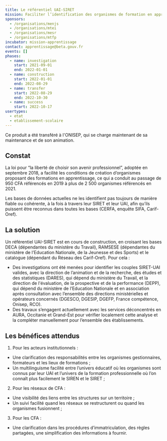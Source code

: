```yaml
---
title: Le référentiel UAI-SIRET
mission: Faciliter l’identification des organismes de formation en apprentissage
sponsors:
  - /organisations/menjs
  - /organisations/mtei
  - /organisations/mesr
  - /organisations/mtfp
incubator: mission-apprentissage
contact: apprentissage@beta.gouv.fr
events: []
phases:
  - name: investigation
    start: 2021-09-01
    end: 2022-01-01
  - name: construction
    start: 2022-01-01
    end: 2022-08-29
  - name: transfer
    start: 2022-08-29
    end: 2022-10-30
  - name: success
    start: 2022-10-17
usertypes:
  - etat
  - etablissement-scolaire
---
```

Ce produit a été transféré à l'ONISEP, qui se charge maintenant de sa maintenance et de son animation.

## Constat

La loi pour “la liberté de choisir son avenir professionnel”, adoptée en septembre 2018, a facilité les conditions de création d’organismes proposant des formations en apprentissage, ce qui a conduit au passage de 950 CFA référencés en 2019 à plus de 2 500 organismes référencés en 2021.

Les bases de données actuelles ne les identifient pas toujours de manière fiable ou cohérente, à la fois à travers leur SIRET et leur UAI, afin qu’ils puissent être reconnus dans toutes les bases (CERFA, enquête SIFA, Carif-Oref).


## La solution

Un référentiel UAI-SIRET est en cours de construction, en croisant les bases DECA (dépendantes du ministère du Travail), RAMSESE (dépendantes du ministère de l’Education Nationale, de la Jeunesse et des Sports) et le catalogue (dépendant du Réseau des Carif-Oref).
Pour cela :
- Des investigations ont été menées pour identifier les couples SIRET-UAI valides, avec la direction de l’animation et de la recherche, des études et des statistiques (DARES), qui dépend du ministère du Travail, et la direction de l'évaluation, de la prospective et de la performance (DEPP), qui dépend du ministère de l’Education Nationale et en association après consultation avec l’ensemble des directions ministérielles et opérateurs concernés (DGESCO, DGESIP, DGEFP, France compétence, Onisep, RCO).
- Des travaux s’engagent actuellement avec les services déconcentrés en AURA, Occitanie et Grand-Est pour vérifier localement cette analyse et la compléter manuellement pour l’ensemble des établissements.

## Les bénéfices attendus

1. Pour les acteurs institutionnels :
- Une clarification des responsabilités entre les organismes gestionnaires, formateurs et les lieux de formations ;
- Un multilinguisme facilité entre l’univers éducatif où les organismes sont connus par leur UAI et l’univers de la formation professionnelle où l’on connaît plus facilement le SIREN et le SIRET ;
2. Pour les réseaux de CFA :
- Une visibilité des liens entre les structures sur un territoire ;
- Un suivi facilité quand les réseaux se restructurent ou quand les organismes fusionnent ;
3. Pour les CFA :
- Une clarification dans les procédures d’immatriculation, des règles partagées, une simplification des informations à fournir.
